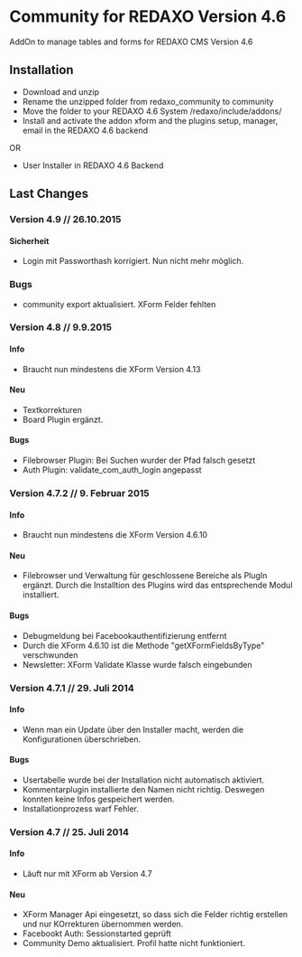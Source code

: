 Community for REDAXO Version 4.6
=============

AddOn to manage tables and forms for REDAXO CMS Version 4.6


Installation
-------

* Download and unzip
* Rename the unzipped folder from redaxo_community to community
* Move the folder to your REDAXO 4.6 System /redaxo/include/addons/
* Install and activate the addon xform and the plugins setup, manager, email in the REDAXO 4.6 backend

OR

* User Installer in REDAXO 4.6 Backend


Last Changes
-------

### Version 4.9 // 26.10.2015

#### Sicherheit
* Login mit Passworthash korrigiert. Nun nicht mehr möglich.

### Bugs
* community export aktualisiert. XForm Felder fehlten


### Version 4.8 // 9.9.2015

#### Info
* Braucht nun mindestens die XForm Version 4.13

#### Neu
* Textkorrekturen
* Board Plugin ergänzt.

#### Bugs
* Filebrowser Plugin: Bei Suchen wurder der Pfad falsch gesetzt
* Auth Plugin: validate_com_auth_login angepasst



### Version 4.7.2 // 9. Februar 2015

#### Info
* Braucht nun mindestens die XForm Version 4.6.10

#### Neu
* Filebrowser und Verwaltung für geschlossene Bereiche als PlugIn ergänzt. Durch die Installtion des Plugins
wird das entsprechende Modul installiert.

#### Bugs
* Debugmeldung bei Facebookauthentifizierung entfernt
* Durch die XForm 4.6.10 ist die Methode "getXFormFieldsByType" verschwunden
* Newsletter: XForm Validate Klasse wurde falsch eingebunden



### Version 4.7.1 // 29. Juli 2014

#### Info
* Wenn man ein Update über den Installer macht, werden die Konfigurationen überschrieben.

#### Bugs
* Usertabelle wurde bei der Installation nicht automatisch aktiviert.
* Kommentarplugin installierte den Namen nicht richtig. Deswegen konnten keine Infos gespeichert werden.
* Installationprozess warf Fehler.



### Version 4.7 // 25. Juli 2014

#### Info
* Läuft nur mit XForm ab Version 4.7

#### Neu
* XForm Manager Api eingesetzt, so dass sich die Felder richtig erstellen und nur KOrrekturen übernommen werden.
* Facebookt Auth: Sessionstarted geprüft
* Community Demo aktualisiert. Profil hatte nicht funktioniert.
